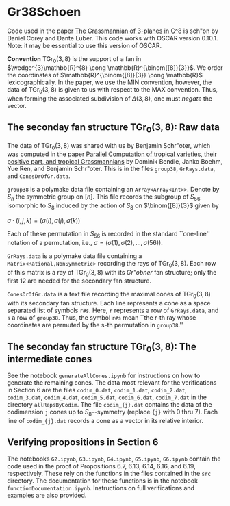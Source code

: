 # Gr38Schoen
Code used in the paper <a href="https://arxiv.org/abs/2206.14993"> The Grassmannian of 3-planes in C^8</a> is sch\"on by Daniel Corey and Dante Luber. This code works with OSCAR version 0.10.1. Note: it may be essential to use this version of OSCAR.  

**Convention** $\operatorname{TGr}_{0}(3,8)$ is the support of a fan in $\wedge^{3}\mathbb{R}^{8} \cong \mathbb{R}^{\binom{[8]}{3}}$. We order the coordinates of $\mathbb{R}^{\binom{[8]}{3}} \cong \mathbb{R}$ lexicographically.  In the paper, we use the MIN convention, however, the data of $\operatorname{TGr}_{0}(3,8)$ is given to us with respect to the MAX convention. Thus, when forming the associated subdivision of $\Delta(3,8)$, one must *negate* the vector. 

## The seconday fan structure $\operatorname{TGr}_{0}(3,8)$: Raw data

The data of $\operatorname{TGr}_{0}(3,8)$ was shared with us by Benjamin Schr\"oter, which was computed in the paper <a href="https://arxiv.org/abs/2003.13752"> Parallel Computation of tropical varieties, their positive part, and tropical Grassmannians</a> by Dominik Bendle, Janko Boehm, Yue Ren, and Benjamin Schr\"oter. This is in the files ```group38```, ```GrRays.data```, and ```ConesDrOfGr.data```. 

```group38``` is a polymake data file containing an ```Array<Array<Int>>```. Denote by $S_{n}$ the symmetric group on $[n]$.  This file records the subgroup of $S_{56}$  isomorphic to  $S_8$ induced by the action of $S_8$ on $\binom{[8]}{3}$ given by

$\sigma \cdot (i,j,k ) = (\sigma(i),\sigma(j),\sigma(k))$

Each of these permutation in $S_{56}$ is recorded in the standard ``one-line'' notation of a permutation, i.e., $\sigma = (\sigma(1), \sigma(2), \ldots, \sigma(56))$.

```GrRays.data``` is a polymake data file containing a ```Matrix<Rational,NonSymmetric>``` recording the rays of $\operatorname{TGr}_{0}(3,8)$. Each row of this matrix is a ray of $\operatorname{TGr}_{0}(3,8)$ with its *Gr\"obner* fan structure; only the first 12 are needed for the secondary fan structure. 

```ConesDrOfGr.data``` is a text file recording the maximal cones of $\operatorname{TGr}_{0}(3,8)$ with its secondary fan structure. Each line represents a cone as a space separated list of symbols ```r#s```. Here, ```r``` represents a row of ```GrRays.data```, and ```s``` a row of ```group38```. Thus, the symbol ```r#s``` mean ``the r-th ray whose coordinates are permuted by the s-th permutation in ```group38```.'' 

## The seconday fan structure $\operatorname{TGr}_{0}(3,8)$: The intermediate cones
See the notebook ```generateAllCones.ipynb``` for instructions on how to generate the remaining cones. The data most relevant for the verifications in Section 6 are the files ```codim_0.dat```, ```codim_1.dat```, ```codim_2.dat```, ```codim_3.dat```, ```codim_4.dat```, ```codim_5.dat```, ```codim_6.dat```, ```codim_7.dat``` in the directory ```allRepsByCodim```. The file ```codim_{j}.dat``` contains the data of the codimension ```j``` cones up to $S_8$--symmetry (replace ```{j}``` with 0 thru 7). Each line of ```codim_{j}.dat``` records a cone as a vector in its relative interior. 

## Verifying propositions in Section 6

The notebooks ```G2.ipynb```, ```G3.ipynb```, ```G4.ipynb```, ```G5.ipynb```, ```G6.ipynb``` contain the code used in the proof of Propositions 6.7, 6.13, 6.14, 6.16, and 6.19, respectively. These rely on the functions in the files contained in the ```src``` directory. The documentation for these functions is in the notebook ```functionDocumentation.ipynb```. Instructions on full verifications and examples are also provided. 



